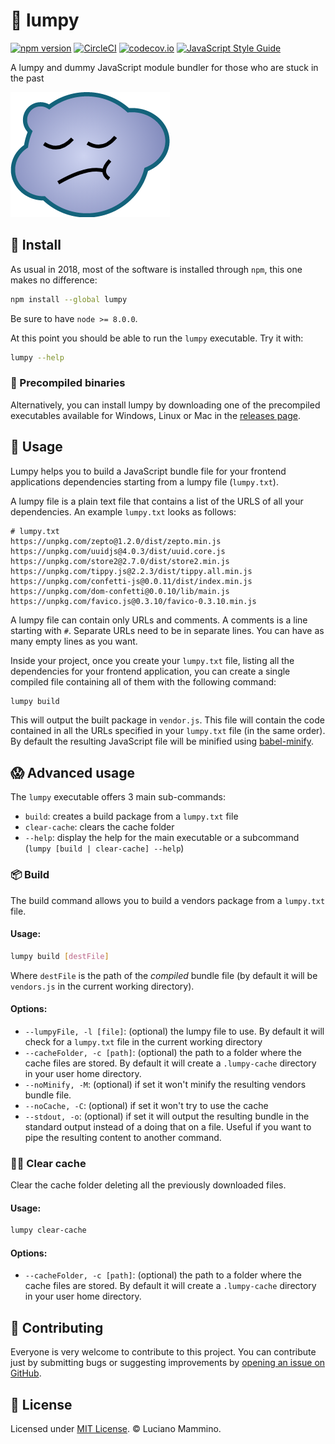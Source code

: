 # 👾 lumpy

[![npm version](https://badge.fury.io/js/lumpy.svg)](http://badge.fury.io/js/lumpy)
[![CircleCI](https://circleci.com/gh/lmammino/lumpy.svg?style=shield)](https://circleci.com/gh/lmammino/lumpy)
[![codecov.io](https://codecov.io/gh/lmammino/lumpy/coverage.svg?branch=master)](https://codecov.io/gh/lmammino/lumpy)
[![JavaScript Style Guide](https://img.shields.io/badge/code_style-standard-brightgreen.svg)](https://standardjs.com)


A lumpy and dummy JavaScript module bundler for those who are stuck in the past

![Lumpy logo](/resources/lumpy-logo.png)


## 💽 Install

As usual in 2018, most of the software is installed through `npm`, this one makes no difference:

```bash
npm install --global lumpy
```

Be sure to have `node >= 8.0.0`.

At this point you should be able to run the `lumpy` executable. Try it with:

```bash
lumpy --help
```


### 💾 Precompiled binaries

Alternatively, you can install lumpy by downloading one of the precompiled executables available for Windows, Linux or Mac in the [releases page](https://github.com/lmammino/lumpy/releases).


## 🦔 Usage

Lumpy helps you to build a JavaScript bundle file for your frontend applications dependencies starting from a lumpy file (`lumpy.txt`).

A lumpy file is a plain text file that contains a list of the URLS of all your dependencies. An example `lumpy.txt` looks as follows:

```plain
# lumpy.txt
https://unpkg.com/zepto@1.2.0/dist/zepto.min.js
https://unpkg.com/uuidjs@4.0.3/dist/uuid.core.js
https://unpkg.com/store2@2.7.0/dist/store2.min.js
https://unpkg.com/tippy.js@2.2.3/dist/tippy.all.min.js
https://unpkg.com/confetti-js@0.0.11/dist/index.min.js
https://unpkg.com/dom-confetti@0.0.10/lib/main.js
https://unpkg.com/favico.js@0.3.10/favico-0.3.10.min.js
```

A lumpy file can contain only URLs and comments. A comments is a line starting with `#`. Separate URLs need to be in separate lines. You can have as many empty lines as you want.

Inside your project, once you create your `lumpy.txt` file, listing all the dependencies for your frontend application, you can create a single compiled file containing all of them with the following command:

```bash
lumpy build
```

This will output the built package in `vendor.js`. This file will contain the code contained in all the URLs specified in your `lumpy.txt` file (in the same order). By default the resulting JavaScript file will be minified using [babel-minify](http://npm.im/babel-minify).


## 😱 Advanced usage

The `lumpy` executable offers 3 main sub-commands:

  - `build`: creates a build package from a `lumpy.txt` file
  - `clear-cache`: clears the cache folder
  - `--help`: display the help for the main executable or a subcommand (`lumpy [build | clear-cache] --help`)


### 📦 Build

The build command allows you to build a vendors package from a `lumpy.txt` file.

#### Usage:

```bash
lumpy build [destFile]
```

Where `destFile` is the path of the *compiled* bundle file (by default it will be `vendors.js` in the current working directory).

#### Options:

  - `--lumpyFile, -l [file]`: (optional) the lumpy file to use. By default it will check for a `lumpy.txt` file in the current working directory
  - `--cacheFolder, -c [path]`: (optional) the path to a folder where the cache files are stored. By default it will create a `.lumpy-cache` directory in your user home directory.
  - `--noMinify, -M`: (optional) if set it won't minify the resulting vendors bundle file.
  - `--noCache, -C`: (optional) if set it won't try to use the cache
  - `--stdout, -o`: (optional) if set it will output the resulting bundle in the standard output instead of a doing that on a file. Useful if you want to pipe the resulting content to another command.


### 🛀🏿 Clear cache

Clear the cache folder deleting all the previously downloaded files.

#### Usage:

```bash
lumpy clear-cache
```

#### Options:

- `--cacheFolder, -c [path]`: (optional) the path to a folder where the cache files are stored. By default it will create a `.lumpy-cache` directory in your user home directory.


## 👯‍ Contributing

Everyone is very welcome to contribute to this project.
You can contribute just by submitting bugs or suggesting improvements by
[opening an issue on GitHub](https://github.com/lmammino/stream-accumulator/issues).


## 🤦‍ License

Licensed under [MIT License](LICENSE). © Luciano Mammino.
